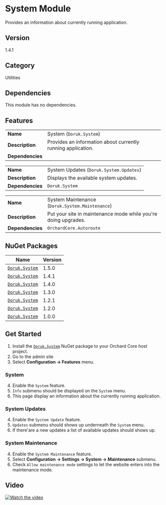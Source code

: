 # System Module

Provides an information about currently running application.

## Version

1.4.1

## Category

Utilities

## Dependencies

This module has no dependencies.

## Features

|                  |                                                              |
|------------------|--------------------------------------------------------------|
| **Name**         | System (`Doruk.System`)                         |
| **Description**  | Provides an information about currently running application. |
| **Dependencies** |                                                              |

|                  |                                                      |
|------------------|------------------------------------------------------|
| **Name**         | System Updates (`Doruk.System.Updates`) |
| **Description**  | Displays the available system updates.               |
| **Dependencies** | `Doruk.System`                          |

|                  |                                                                |
|------------------|----------------------------------------------------------------|
| **Name**         | System Maintenance (`Doruk.System.Maintenance`)   |
| **Description**  | Put your site in maintenance mode while you're doing upgrades. |
| **Dependencies** | `OrchardCore.Autoroute`                                        |

## NuGet Packages

| Name                                                                                          | Version |
|-----------------------------------------------------------------------------------------------|---------|
| [`Doruk.System`](https://www.nuget.org/packages/Doruk.System/1.5.0) | 1.5.0   |
| [`Doruk.System`](https://www.nuget.org/packages/Doruk.System/1.4.1) | 1.4.1   |
| [`Doruk.System`](https://www.nuget.org/packages/Doruk.System/1.4.0) | 1.4.0   |
| [`Doruk.System`](https://www.nuget.org/packages/Doruk.System/1.3.0) | 1.3.0   |
| [`Doruk.System`](https://www.nuget.org/packages/Doruk.System/1.2.1) | 1.2.1   |
| [`Doruk.System`](https://www.nuget.org/packages/Doruk.System/1.2.0) | 1.2.0   |
| [`Doruk.System`](https://www.nuget.org/packages/Doruk.System/1.0.0) | 1.0.0   |

## Get Started

1. Install the [`Doruk.System`](https://www.nuget.org/packages/Doruk.System/) NuGet package to your Orchard Core host project.
2. Go to the admin site
3. Select **Configuration -> Features** menu.

### System

4. Enable the `System` feature.
5. `Info` submenu should be displayed on the `System` menu.
6. This page display an information about the currently running application.

### System Updates

4. Enable the `System Update` feature.
5. `Updates` submenu should shows up underneath the `System` menu.
6. If there'are a new updates a list of available updates should shows up.

### System Maintenance

4. Enable the `System Maintenance` feature.
5. Select **Configuration -> Settings -> System -> Maintenance** submenu.
6. Check `Allow maintenance mode` settings to let the website enters into the maintenance mode.

## Video

[![Watch the video](https://img.youtube.com/vi/qXmE8ItThbE/maxresdefault.jpg)](https://youtu.be/qXmE8ItThbE)